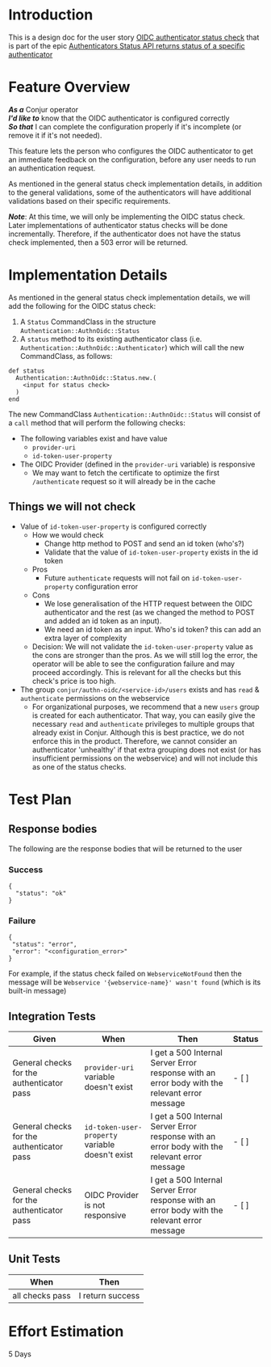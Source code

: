 # Introduction

This is a design doc for the user story [OIDC authenticator status check](https://github.com/cyberark/conjur/issues/1063) that is part of the epic [Authenticators Status API returns status of a specific authenticator](https://github.com/cyberark/conjur/issues/1062)

# Feature Overview

***As a*** Conjur operator\
***I'd like to*** know that the OIDC authenticator is configured correctly\
***So that*** I can complete the configuration properly if it's incomplete (or remove
it if it's not needed).

This feature lets the person who configures the OIDC authenticator to get an immediate feedback
on the configuration, before any user needs to run an authentication request.

As mentioned in the general status check implementation details, in addition to the general validations,
some of the authenticators will have additional validations based on their specific requirements.  

***Note***: At this time, we will only be implementing the OIDC status check. 
Later implementations of authenticator status checks will be done incrementally. 
Therefore, if the authenticator does not have the status check implemented, then a 503 error will 
be returned. 

# Implementation Details

As mentioned in the general status check implementation details, we will add the following for the 
OIDC status check:

1. A `Status` CommandClass in the structure `Authentication::AuthnOidc::Status`
1. A `status` method to its existing authenticator class (i.e. `Authentication::AuthnOidc::Authenticator`)
which will call the new CommandClass, as follows: 
 
 ```
 def status
   Authentication::AuthnOidc::Status.new.(
     <input for status check>
   )
 end
 ``` 

The new CommandClass `Authentication::AuthnOidc::Status` will consist of a
`call` method that will perform the following checks:

- The following variables exist and have value
    - `provider-uri`
    - `id-token-user-property`
- The OIDC Provider (defined in the `provider-uri` variable) is responsive
    - We may want to fetch the certificate to optimize the first `/authenticate` request
    so it will already be in the cache

## Things we will not check
- Value of `id-token-user-property` is configured correctly
    - How we would check
        - Change http method to POST and send an id token (who's?)
        - Validate that the value of `id-token-user-property` exists in the id token
    - Pros
        - Future `authenticate` requests will not fail on `id-token-user-property` configuration 
        error
    - Cons
        - We lose generalisation of the HTTP request between the OIDC authenticator and the rest (as we changed the method to POST and added an id token as an input).
        - We need an id token as an input. Who's id token? this can add an extra layer of complexity 
    - Decision: We will not validate the `id-token-user-property` value as the cons are 
    stronger than the pros. As we will still log the error, the operator will be able to 
    see the configuration failure and may proceed accordingly. This is relevant for all the 
    checks but this check's price is too high.
- The group `conjur/authn-oidc/<service-id>/users` exists and has `read` & `authenticate` 
permissions on the webservice
    - For organizational purposes, we recommend that a new `users` group is created for each authenticator. 
    That way, you can easily give the necessary `read` and `authenticate` privileges to multiple groups 
    that already exist in Conjur. Although this is best practice, we do not enforce this in the product. 
    Therefore, we cannot consider an authenticator 'unhealthy' if that extra grouping does not exist 
    (or has insufficient permissions on the webservice) and will not include this as one of the status checks.

# Test Plan

## Response bodies
 
 The following are the response bodies that will be returned to the user
 
 ### Success
 
 ```
{
   "status": "ok"
}
```

 ### Failure
 
 ```
{
  "status": "error",
  "error": "<configuration_error>"
}
```

For example,  if the status check failed on `WebserviceNotFound` then the message 
will be `Webservice '{webservice-name}' wasn't found` (which is its built-in message)

## Integration Tests

| **Given**                                 | **When**                                                                                           | **Then**                                   | **Status** |
|-------------------------------------------|----------------------------------------------------------------------------------------------------|--------------------------------------------|------------|
| General checks for the authenticator pass | `provider-uri` variable doesn't exist                                                              | I get a 500 Internal Server Error response with an error body with the relevant error message | - [ ]        |
| General checks for the authenticator pass | `id-token-user-property` variable doesn't exist                                                    | I get a 500 Internal Server Error response with an error body with the relevant error message | - [ ]        |
| General checks for the authenticator pass | OIDC Provider is not responsive                                                                    | I get a 500 Internal Server Error response with an error body with the relevant error message | - [ ]        |

## Unit Tests

| **When**                                                                                           | **Then**                                   |
|----------------------------------------------------------------------------------------------------|--------------------------------------------|
| all checks pass                                                              | I return success |

# Effort Estimation

5 Days
